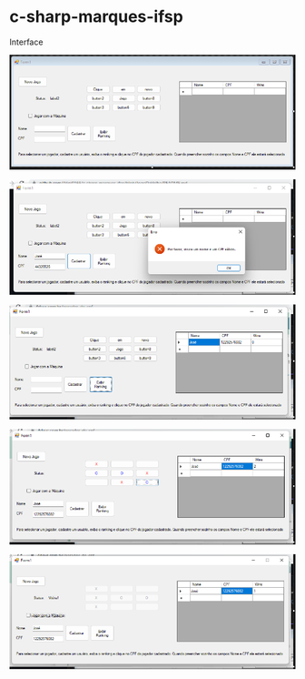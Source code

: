# c-sharp-marques-ifsp

Interface

![](jogoDaVelha.png)

![](validacao.png)

![](cadastrado.png)

![](duranteOJogo.png)

![](vitoria.png)

